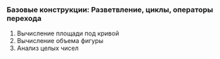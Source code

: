 ### Базовые конструкции: Разветвление, циклы, операторы перехода

1. Вычисление площади под кривой
2. Вычисление объема фигуры
3. Анализ целых чисел
